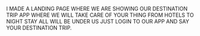 I  MADE A LANDING PAGE WHERE WE ARE SHOWING OUR DESTINATION TRIP APP WHERE WE WILL TAKE CARE OF YOUR THING FROM HOTELS TO NIGHT STAY ALL WILL BE UNDER US JUST LOGIN TO OUR APP AND SAY YOUR DESTINATION TRIP.
